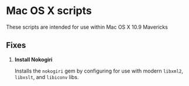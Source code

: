 # Mac OS X scripts
These scripts are intended for use within Mac OS X 10.9 Mavericks

## Fixes
1. **Install Nokogiri**

    Installs the `nokogiri` gem by configuring for use with modern `libxml2`, `libxslt`, and `libiconv` libs.